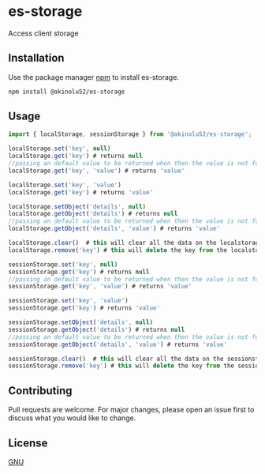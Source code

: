# es-storage

Access client storage

## Installation

Use the package manager [npm](https://pip.pypa.io/en/stable/) to install es-storage.

```bash
npm install @akinolu52/es-storage
```

## Usage

```javascript
import { localStorage, sessionStorage } from '@akinolu52/es-storage';

localStorage.set('key', null)
localStorage.get('key') # returns null
//passing an default value to be returned when then the value is not found
localStorage.get('key', 'value') # returns 'value'

localStorage.set('key', 'value')
localStorage.get('key') # returns 'value'

localStorage.setObject('details', null)
localStorage.getObject('details') # returns null
//passing an default value to be returned when then the value is not found
localStorage.getObject('details', 'value') # returns 'value'

localStorage.clear()  # this will clear all the data on the localstorage
localStorage.remove('key') # this will delete the key from the localstorage

sessionStorage.set('key', null)
sessionStorage.get('key') # returns null
//passing an default value to be returned when then the value is not found
sessionStorage.get('key', 'value') # returns 'value'

sessionStorage.set('key', 'value')
sessionStorage.get('key') # returns 'value'

sessionStorage.setObject('details', null)
sessionStorage.getObject('details') # returns null
//passing an default value to be returned when then the value is not found
sessionStorage.getObject('details', 'value') # returns 'value'

sessionStorage.clear()  # this will clear all the data on the sessionstorage
sessionStorage.remove('key') # this will delete the key from the sessionstorage

```

## Contributing
Pull requests are welcome. For major changes, please open an issue first to discuss what you would like to change.

## License
[GNU](https://www.gnu.org/licenses)
